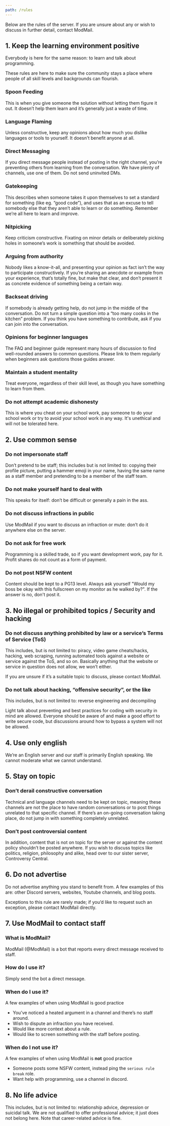 ```yaml
---
path: /rules
---
```


Below are the rules of the server. If you are unsure about any or wish to discuss in further detail, contact ModMail.

## 1. Keep the learning environment positive

Everybody is here for the same reason: to learn and talk about programming.

These rules are here to make sure the community stays a place where people of all skill levels and backgrounds can flourish.

### Spoon Feeding

This is when you give someone the solution without letting them figure it out. It doesn’t help them learn and it’s generally just a waste of time.

### Language Flaming

Unless constructive, keep any opinions about how much you dislike languages or tools to yourself. It doesn't benefit anyone at all.

### Direct Messaging

If you direct message people instead of posting in the right channel, you’re preventing others from learning from the conversation. We have plenty of channels, use one of them. Do not send uninvited DMs.

### Gatekeeping

This describes when someone takes it upon themselves to set a standard for something (like eg. “good code”), and uses that as an excuse to tell somebody else that they aren’t able to learn or do something. Remember we’re all here to learn and improve.

### Nitpicking

Keep criticism constructive. Fixating on minor details or deliberately picking holes in someone’s work is something that should be avoided.

### Arguing from authority

Nobody likes a know-it-all, and presenting your opinion as fact isn’t the way to participate constructively. If you’re sharing an anecdote or example from your experience, that’s totally fine, but make that clear, and don’t present it as concrete evidence of something being a certain way.

### Backseat driving

If somebody is already getting help, do not jump in the middle of the conversation. Do not turn a simple question into a “too many cooks in the kitchen” problem. If you think you have something to contribute, ask if you can join into the conversation.

### Opinions for beginner languages

The FAQ and beginner guide represent many hours of discussion to find well-rounded answers to common questions. Please link to them regularly when beginners ask questions those guides answer.

### Maintain a student mentality

Treat everyone, regardless of their skill level, as though you have something to learn from them.

### Do not attempt academic dishonesty

This is where you cheat on your school work, pay someone to do your school work or try to avoid your school work in any way. It's unethical and will not be tolerated here.

## 2. Use common sense

### Do not impersonate staff

Don’t pretend to be staff; this includes but is not limited to: copying their profile picture, putting a hammer emoji in your name, having the same name as a staff member and pretending to be a member of the staff team.

### Do not make yourself hard to deal with

This speaks for itself: don’t be difficult or generally a pain in the ass.

### Do not discuss infractions in public

Use ModMail if you want to discuss an infraction or mute: don’t do it anywhere else on the server.

### Do not ask for free work

Programming is a skilled trade, so if you want development work, pay for it. Profit shares do not count as a form of payment.

### Do not post NSFW content

Content should be kept to a PG13 level. Always ask yourself "Would my boss be okay with this fullscreen on my monitor as he walked by?". If the answer is no, don't post it.

## 3. No illegal or prohibited topics / Security and hacking

### Do not discuss anything prohibited by law or a service’s Terms of Service (ToS)

This includes, but is not limited to: piracy, video game cheats/hacks, hacking, web scraping, running automated tools against a website or service against the ToS, and so on. Basically anything that the website or service in question does not allow, we won’t either.

If you are unsure if it’s a suitable topic to discuss, please contact ModMail.

### Do not talk about hacking, “offensive security”, or the like

This includes, but is not limited to: reverse engineering and decompiling

Light talk about preventing and best practices for coding with security in mind are allowed. Everyone should be aware of and make a good effort to write secure code, but discussions around how to bypass a system will not be allowed.

## 4. Use only english

We’re an English server and our staff is primarily English speaking. We cannot moderate what we cannot understand.

## 5. Stay on topic

### Don’t derail constructive conversation

Technical and language channels need to be kept on topic, meaning these channels are not the place to have random conversations or to post things unrelated to that specific channel. If there’s an on-going conversation taking place, do not jump in with something completely unrelated.

### Don’t post controversial content

In addition, content that is not on topic for the server or against the content policy shouldn’t be posted anywhere. If you wish to discuss topics like politics, religion, philosophy and alike, head over to our sister server, Controversy Central.

## 6. Do not advertise

Do not advertise anything you stand to benefit from. A few examples of this are: other Discord servers, websites, Youtube channels, and blog posts.

Exceptions to this rule are rarely made; if you’d like to request such an exception, please contact ModMail directly.

## 7. Use ModMail to contact staff

### What is ModMail?

ModMail (@ModMail) is a bot that reports every direct message received to staff.

### How do I use it?

Simply send the bot a direct message.

### When do I use it?

A few examples of when using ModMail is good practice

- You’ve noticed a heated argument in a channel and there’s no staff around.
- Wish to dispute an infraction you have received.
- Would like more context about a rule.
- Would like to screen something with the staff before posting.

### When do I not use it?

A few examples of when using ModMail is **not** good practice

- Someone posts some NSFW content, instead ping the `serious rule break` role.
- Want help with programming, use a channel in discord.

## 8. No life advice

This includes, but is not limited to: relationship advice, depression or suicidal talk. We are not qualified to offer professional advice; it just does not belong here. Note that career-related advice is fine.
